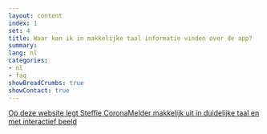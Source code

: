```yaml
---
layout: content
index: 1
set: 4
title: Waar kan ik in makkelijke taal informatie vinden over de app?
summary: 
lang: nl
categories:
- nl
- faq
showBreadCrumbs: true
showContact: true
---
```

<a href="https://corona.steffie.nl/nl/#!/nl/modules/de-coronamelder-app/60/stap-1.html" target="_blank" rel="noopener noreferrer">Op deze website legt Steffie CoronaMelder makkelijk uit in duidelijke taal en met interactief beeld</a>
